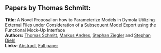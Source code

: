 <h2>Papers by Thomas Schmitt:</h2>
<p>
<b>Title:</b> A Novel Proposal on how to Parameterize Models in Dymola Utilizing External Files under Consideration of a Subsequent Model Export using the Functional Mock-Up Interface<br />
<b>Authors:</b> <a href="../authors/author_271.html">Thomas Schmitt</a>, <a href="../authors/author_6.html">Markus Andres</a>, <a href="../authors/author_343.html">Stephan Ziegler</a> and <a href="../authors/author_68.html">Stephan Diehl</a><br />
<b>Links:</b> <a href="../abstracts/abstract_2.pdf">Abstract</a>, <a href="../submissions/ecp1511823_SchmittAndresZieglerDiehl.pdf">Full paper</a>
</p>